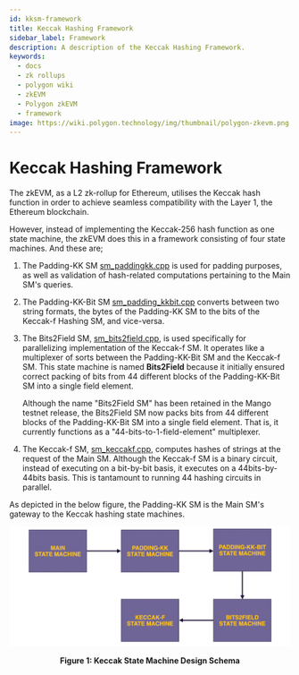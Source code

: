 ```yaml
---
id: kksm-framework
title: Keccak Hashing Framework
sidebar_label: Framework 
description: A description of the Keccak Hashing Framework.
keywords:
  - docs
  - zk rollups
  - polygon wiki
  - zkEVM
  - Polygon zkEVM
  - framework
image: https://wiki.polygon.technology/img/thumbnail/polygon-zkevm.png
---
```


# Keccak Hashing Framework

The zkEVM, as a L2 zk-rollup for Ethereum, utilises the Keccak hash function in order to achieve seamless compatibility with the Layer 1, the Ethereum blockchain.

However, instead of implementing the Keccak-256 hash function as one state machine, the zkEVM does this in a framework consisting of four state machines. And these are;

1. The Padding-KK SM [sm_paddingkk.cpp](https://github.com/0xPolygonHermez/zkevm-prover/blob/main/src/sm/padding_kk/padding_kk_executor.cpp) is used for padding purposes, as well as validation of hash-related computations pertaining to the Main SM's queries.

2. The Padding-KK-Bit SM [sm_padding_kkbit.cpp](https://github.com/0xPolygonHermez/zkevm-prover/blob/main/src/sm/padding_kkbit/padding_kkbit_executor.cpp) converts between two string formats, the bytes of the Padding-KK SM to the bits of the Keccak-f Hashing SM, and vice-versa.

3. The Bits2Field SM, [sm_bits2field.cpp](https://github.com/0xPolygonHermez/zkevm-prover/blob/main/src/sm/bits2field/bits2field_executor.cpp), is used specifically for parallelizing implementation of the Keccak-f SM. It operates like a multiplexer of sorts between the Padding-KK-Bit SM and the Keccak-f SM. This state machine is named **Bits2Field** because it initially ensured correct packing of bits from $44$ different blocks of the Padding-KK-Bit SM into a single field element.

   Although the name "Bits2Field SM" has been retained in the Mango testnet release, the Bits2Field SM now packs bits from $44$ different blocks of the Padding-KK-Bit SM into a single field element. That is, it currently functions as a "$44$-bits-to-$1$-field-element" multiplexer.

4. The Keccak-f SM, [sm_keccakf.cpp](https://github.com/0xPolygonHermez/zkevm-prover/blob/main/src/sm/keccak_f/keccak_f_executor.cpp), computes hashes of strings at the request of the Main SM. Although the Keccak-f SM is a binary circuit, instead of executing on a bit-by-bit basis, it executes on a 44bits-by-44bits basis. This is tantamount to running $44$ hashing circuits in parallel.

As depicted in the below figure, the Padding-KK SM is the Main SM's gateway to the Keccak hashing state machines.

![Keccak Design Schema](figures/hsh02-sm-kk-framework.png)

<div align="center"><b> Figure 1: Keccak State Machine Design Schema </b></div>
